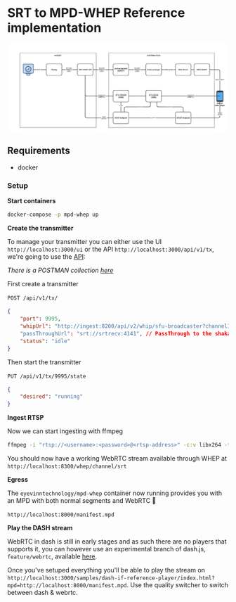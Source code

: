 # SRT to MPD-WHEP Reference implementation

![](./assets/diagram.png)

## Requirements
- docker

### Setup

**Start containers**

```sh
docker-compose -p mpd-whep up
```

**Create the transmitter**

To manage your transmitter you can either use the UI `http://localhost:3000/ui` or the API `http://localhost:3000/api/v1/tx`, we're going to use the [API](http://localhost:3000/api/docs/):

*There is a POSTMAN collection [here](https://github.com/Eyevinn/srt-whip-gateway/blob/main/docs/SRT-GATEWAY.postman_collection.json)*

First create a transmitter

`POST /api/v1/tx/` 

```json
{
    "port": 9995,
    "whipUrl": "http://ingest:8200/api/v2/whip/sfu-broadcaster?channelId=srt", // ingest:8200 referes to the WHIP docker container
    "passThroughUrl": "srt://srtrecv:4141", // PassThrough to the shaka-packager instance that will produce the MPEG-DASH manifest
    "status": "idle"
}
```

Then start the transmitter

`PUT /api/v1/tx/9995/state`

```json
{
    "desired": "running"
}
```

**Ingest RTSP**

Now we can start ingesting with ffmpeg
  
```sh
ffmpeg -i "rtsp://<username>:<password>@<rtsp-address>" -c:v libx264 -tune zerolatency -preset ultrafast -c:a aac -f mpegts "srt://localhost:9995"
```

You should now have a working WebRTC stream available through WHEP at `http://localhost:8300/whep/channel/srt`

**Egress**

The `eyevinntechnology/mpd-whep` container now running provides you with an MPD with both normal segments and WebRTC 🙌

`http://localhost:8000/manifest.mpd`


**Play the DASH stream**

WebRTC in dash is still in early stages and as such there are no players that supports it, you can however use an experimental branch of dash.js, `feature/webrtc`, available [here](https://github.com/Dash-Industry-Forum/dash.js/tree/feature/webrtc).

Once you've setuped everything you'll be able to play the stream on `http://localhost:3000/samples/dash-if-reference-player/index.html?mpd=http://localhost:8000/manifest.mpd`. Use the quality switcher to switch between dash & webrtc.
